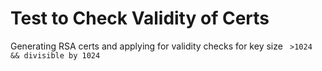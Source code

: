 Test to Check Validity of Certs
===============================

Generating RSA certs and applying for validity checks for key size ` >1024 && divisible by 1024`